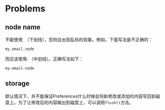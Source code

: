 # Problems

## node name

不能使用`_`（下划线），否则会出现乱码的现象。例如，下面写法是不正确的：

```text
my_email_node
```

而应该使用`-`（中划线）。正确写法如下：

```text
my-email-node
```

## storage

默认情况下，并不能保证Preferences什么时候会将新修改或添加的内容写回到磁盘上。为了让修改后的内容输出到磁盘上，可以调用`flush()`方法。

